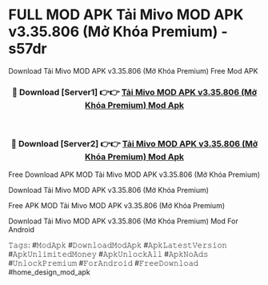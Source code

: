# FULL MOD APK Tải Mivo MOD APK v3.35.806 (Mở Khóa Premium) - s57dr
Download Tải Mivo MOD APK v3.35.806 (Mở Khóa Premium) Free Mod APK

<div align="center">
<h3>🔴 Download [Server1] 👉👉 <a href="https://apk-comot.site?title=Tải_Mivo_MOD_APK_v3.35.806_(Mở_Khóa_Premium)">Tải Mivo MOD APK v3.35.806 (Mở Khóa Premium) Mod Apk</a></h3><br>

<h3>🔴 Download [Server2] 👉👉 <a href="https://apk-comot.site?title=Tải_Mivo_MOD_APK_v3.35.806_(Mở_Khóa_Premium)">Tải Mivo MOD APK v3.35.806 (Mở Khóa Premium) Mod Apk</a></h3>
</div>


Free Download APK MOD Tải Mivo MOD APK v3.35.806 (Mở Khóa Premium)

Download Tải Mivo MOD APK v3.35.806 (Mở Khóa Premium) 

Free APK MOD Tải Mivo MOD APK v3.35.806 (Mở Khóa Premium) 

Download Tải Mivo MOD APK v3.35.806 (Mở Khóa Premium) Mod For Android

𝚃𝚊𝚐𝚜: #𝙼𝚘𝚍𝙰𝚙𝚔 #𝙳𝚘𝚠𝚗𝚕𝚘𝚊𝚍𝙼𝚘𝚍𝙰𝚙𝚔 #𝙰𝚙𝚔𝙻𝚊𝚝𝚎𝚜𝚝𝚅𝚎𝚛𝚜𝚒𝚘𝚗 #𝙰𝚙𝚔𝚄𝚗𝚕𝚒𝚖𝚒𝚝𝚎𝚍𝙼𝚘𝚗𝚎𝚢 #𝙰𝚙𝚔𝚄𝚗𝚕𝚘𝚌𝚔𝙰𝚕𝚕 #𝙰𝚙𝚔𝙽𝚘𝙰𝚍𝚜 #𝚄𝚗𝚕𝚘𝚌𝚔𝙿𝚛𝚎𝚖𝚒𝚞𝚖 #𝙵𝚘𝚛𝙰𝚗𝚍𝚛𝚘𝚒𝚍 #𝙵𝚛𝚎𝚎𝙳𝚘𝚠𝚗𝚕𝚘𝚊𝚍 #home_design_mod_apk